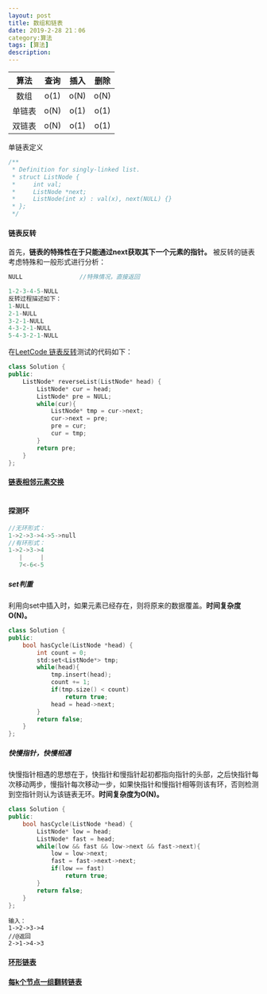 ```yaml
---
layout: post
title: 数组和链表
date: 2019-2-28 21：06
category:算法
tags: [算法]
description: 
---
```




|  算法  | 查询 | 插入 | 删除 |
| :----: | :--: | :--: | :--: |
|  数组  | o(1) | o(N) | o(N) |
| 单链表 | o(N) | o(1) | o(1) |
| 双链表 | o(N) | o(1) | o(1) |



单链表定义

```C++
/**
 * Definition for singly-linked list.
 * struct ListNode {
 *     int val;
 *     ListNode *next;
 *     ListNode(int x) : val(x), next(NULL) {}
 * };
 */
```

#### 链表反转

首先，**链表的特殊性在于只能通过next获取其下一个元素的指针。** 被反转的链表考虑特殊和一般形式进行分析：

```C++
NULL				//特殊情况，直接返回

1-2-3-4-5-NULL
反转过程描述如下：
1-NULL
2-1-NULL
3-2-1-NULL
4-3-2-1-NULL
5-4-3-2-1-NULL
```

在[LeetCode 链表反转](https://leetcode.com/problems/reverse-linked-list/solution/)测试的代码如下：

```C++
class Solution {
public:
    ListNode* reverseList(ListNode* head) {
        ListNode* cur = head;
        ListNode* pre = NULL;
        while(cur){
            ListNode* tmp = cur->next;
            cur->next = pre;
            pre = cur;
            cur = tmp;
        }
        return pre;
    }
};
```

#### [链表相邻元素交换](https://leetcode.com/problems/swap-nodes-in-pairs/)

```C++

```



#### 探测环

```C++
//无环形式：
1->2->3->4->5->null
//有环形式：
1->2->3->4
   |	 |
   7<-6<-5
```



##### set判重 

​	利用向set中插入时，如果元素已经存在，则将原来的数据覆盖。**时间复杂度O(N)。** 

```C++
class Solution {
public:
    bool hasCycle(ListNode *head) {
        int count = 0;
        std:set<ListNode*> tmp;
        while(head){
            tmp.insert(head);
            count += 1;
            if(tmp.size() < count)
                return true;
            head = head->next;
        }
        return false;
    }
};
```



##### 快慢指针，快慢相遇

​	快慢指针相遇的思想在于，快指针和慢指针起初都指向指针的头部，之后快指针每次移动两步，慢指针每次移动一步，如果快指针和慢指针相等则该有环，否则检测到空指针则认为该链表无环。**时间复杂度为O(N)。**

```C++
class Solution {
public:
    bool hasCycle(ListNode *head) {
        ListNode* low = head;
        ListNode* fast = head;
        while(low && fast && low->next && fast->next){
            low = low->next;
            fast = fast->next->next;
            if(low == fast)
                return true;
        }
        return false;   
    }
};
```







```
输入：
1->2->3->4
//@返回
2->1->4->3
```

#### [环形链表](https://leetcode.com/problems/linked-list-cycle-ii/)



#### [每k个节点一组翻转链表](https://leetcode.com/problems/reverse-nodes-in-k-group/)

